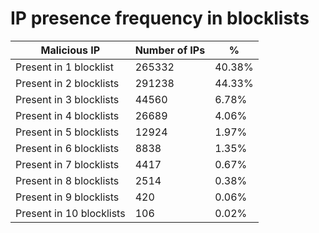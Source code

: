 # IP presence frequency in blocklists
| Malicious IP | Number of IPs | % |
|----|----|----|
| Present in 1 blocklist | 265332 | 40.38% |
| Present in 2 blocklists | 291238 | 44.33% |
| Present in 3 blocklists | 44560 | 6.78% |
| Present in 4 blocklists | 26689 | 4.06% |
| Present in 5 blocklists | 12924 | 1.97% |
| Present in 6 blocklists | 8838 | 1.35% |
| Present in 7 blocklists | 4417 | 0.67% |
| Present in 8 blocklists | 2514 | 0.38% |
| Present in 9 blocklists | 420 | 0.06% |
| Present in 10 blocklists | 106 | 0.02% |
